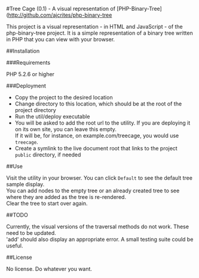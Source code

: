 #Tree Cage (0.1) - A visual representation of [PHP-Binary-Tree](http://github.com/ajcrites/php-binary-tree

This project is a visual representation - in HTML and JavaScript - of the php-binary-tree project.
It is a simple representation of a binary tree written in PHP that you can view with your browser.

##Installation

###Requirements

PHP 5.2.6 or higher

###Deployment
* Copy the project to the desired location
* Change directory to this location, which should be at the root of the project directory
* Run the util/deploy executable
 * You will be asked to add the root url to the utility.  If you are deploying it on its own site, you can leave this empty.  
 If it will be, for instance, on example.com/treecage, you would use `treecage`.
* Create a symlink to the live document root that links to the project `public` directory, if needed

##Use

Visit the utility in your browser.  You can click ```Default``` to see the default tree sample display.  
You can add nodes to the empty tree or an already created tree to see where they are added as the tree is re-rendered.  
Clear the tree to start over again.

##TODO

Currently, the visual versions of the traversal methods do not work.  These need to be updated.  
'add' should also display an appropriate error.
A small testing suite could be useful.

##License

No license.  Do whatever you want.
